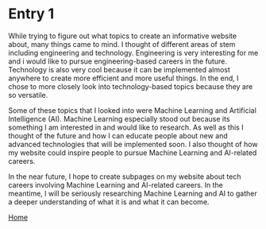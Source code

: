 # Entry 1

While trying to figure out what topics to create an informative website about, many things came to mind. I thought of different areas of stem including engineering and technology. Engineering is very interesting for me and i would like to pursue engineering-based careers in the future. Technology is also very cool because it can be implemented almost anywhere to create more efficient and more useful things. In the end, I chose to more closely look into technology-based topics because they are so versatile.

Some of these topics that I looked into were Machine Learning and Artificial Intelligence (AI). Machine Learning especially stood out because its something I am interested in and would like to research. As well as this I thought of the future and how I can educate people about new and advanced technologies that will be implemented soon. I also thought of how my website could inspire people to pursue Machine Learning and AI-related careers.

In the near future, I hope to create subpages on my website about tech careers involving Machine Learning and AI-related careers. In the meantime, I will be seriously researching Machine Learning and AI to gather a deeper understanding of what it is and what it can become. 

 
[Home](../README.md)

